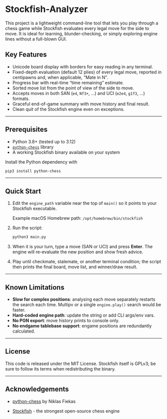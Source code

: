 # Stockfish-Analyzer

This project is a lightweight command-line tool that lets you play through a
chess game while Stockfish evaluates every legal move for the side to move.
It is ideal for learning, blunder-checking, or simply exploring engine lines
without a full-blown GUI.

## Key Features
- Unicode board display with borders for easy reading in any terminal.
- Fixed-depth evaluation (default 12 plies) of every legal move, reported in
  centipawns and, when applicable, “Mate in N”.
- Progress bar with real-time “time remaining” estimate.
- Sorted move list from the point of view of the side to move.
- Accepts moves in both SAN (`e4`, `Nf3+`, …) and UCI (`e2e4`, `g1f3`, …)
  formats.
- Graceful end-of-game summary with move history and final result.
- Clean quit of the Stockfish engine even on exceptions.

---

## Prerequisites
- Python 3.8+ (tested up to 3.12)
- [`python-chess`](https://pypi.org/project/python-chess/) library
- A working Stockfish binary available on your system

Install the Python dependency with
```bash
pip3 install python-chess
```

---

## Quick Start
1. Edit the `engine_path` variable near the top of `main()` so it points to
   your Stockfish executable.

   Example macOS Homebrew path: `/opt/homebrew/bin/stockfish`
2. Run the script:
   ```bash
   python3 main.py
   ```

3. When it is your turn, type a move (SAN or UCI) and press **Enter**. The
   engine will re-evaluate the new position and show fresh advice.

4. Play until checkmate, stalemate, or another terminal condition; the script
   then prints the final board, move list, and winner/draw result.

---

## Known Limitations
- **Slow for complex positions**: analysing each move separately restarts the
  search each time. Multipv or a single `engine.play()` search would be faster.
- **Hard-coded engine path**: update the string or add CLI args/env vars.
- **No PGN export**: move history prints to console only.
- **No endgame tablebase support**: engame positions are redundantly calculated.

---

## License
This code is released under the MIT License. Stockfish itself is GPLv3; be sure
to follow its terms when redistributing the binary.

---

## Acknowledgements
- [python-chess](https://github.com/niklasf/python-chess) by Niklas Fiekas

- [Stockfish](https://stockfishchess.org/) - the strongest open-source chess
  engine
